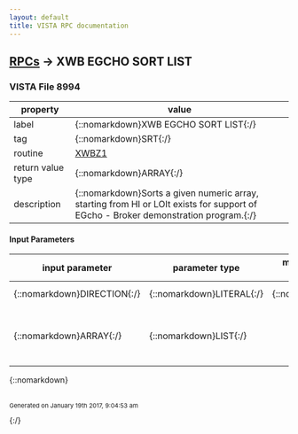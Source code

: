 ```yaml
---
layout: default
title: VISTA RPC documentation
---
```




## [RPCs](TableOfContent.md) &#8594; XWB EGCHO SORT LIST 



### VISTA File 8994 


 property | value 
--- | --- 
 label | {::nomarkdown}XWB EGCHO SORT LIST{:/}
 tag | {::nomarkdown}SRT{:/}
 routine | [XWBZ1](http://code.osehra.org/dox/Routine_XWBZ1_source.html)
 return value type | {::nomarkdown}ARRAY{:/}
 description | {::nomarkdown}Sorts a given numeric array, starting from HI or LOIt exists for support of EGcho - Broker demonstration program.{:/}

#### Input Parameters

| input parameter | parameter type | maximum data length | required | description | 
| --- | --- | --- | --- | --- | 
| {::nomarkdown}DIRECTION{:/} | {::nomarkdown}LITERAL{:/} | {::nomarkdown}2{:/} | {::nomarkdown}true{:/} | {::nomarkdown}The string LO or HI{:/} | 
| {::nomarkdown}ARRAY{:/} | {::nomarkdown}LIST{:/} |  |  | {::nomarkdown}The array of numbers.  Pass using . syntaxX(12)=\\,X(23)=\\,... for example{:/} | 

{::nomarkdown} <br/><br/><p style="font-size: 11px">Generated on January 19th 2017, 9:04:53 am</p>{:/}